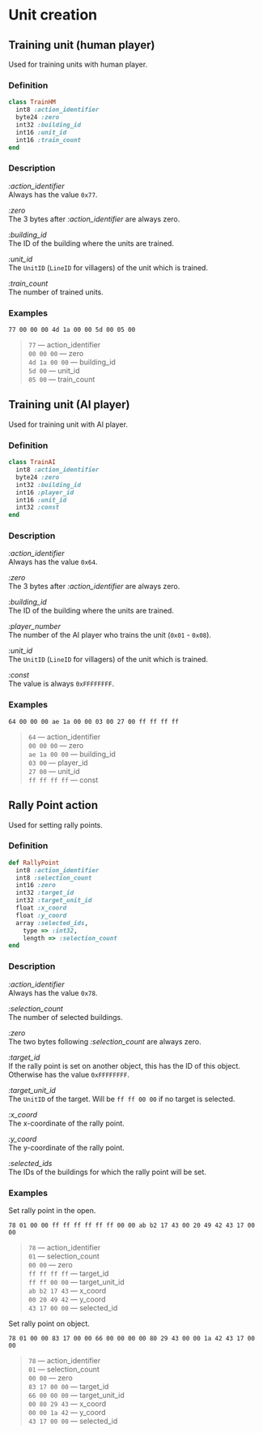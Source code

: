 # Unit creation

## Training unit (human player)

Used for training units with human player.

### Definition

```ruby
class TrainHM
  int8 :action_identifier
  byte24 :zero
  int32 :building_id
  int16 :unit_id
  int16 :train_count
end
```

### Description

*:action_identifier*  
Always has the value `0x77`.

*:zero*  
The 3 bytes after *:action_identifier* are always zero.

*:building_id*  
The ID of the building where the units are trained.

*:unit_id*  
The `UnitID` (`LineID` for villagers) of the unit which is trained.

*:train_count*  
The number of trained units.

### Examples

`77 00 00 00 4d 1a 00 00 5d 00 05 00`

>`77` &mdash; action_identifier  
>`00 00 00` &mdash; zero  
>`4d 1a 00 00` &mdash; building_id  
>`5d 00` &mdash; unit_id  
>`05 00` &mdash; train_count

## Training unit (AI player)

Used for training unit with AI player.

### Definition

```ruby
class TrainAI
  int8 :action_identifier
  byte24 :zero
  int32 :building_id
  int16 :player_id
  int16 :unit_id
  int32 :const
end
```

### Description

*:action_identifier*  
Always has the value `0x64`.

*:zero*  
The 3 bytes after *:action_identifier* are always zero.

*:building_id*  
The ID of the building where the units are trained.

*:player_number*  
The number of the AI player who trains the unit (`0x01` - `0x08`).

*:unit_id*  
The `UnitID` (`LineID` for villagers) of the unit which is trained.

*:const*  
The value is always `0xFFFFFFFF`.

### Examples

`64 00 00 00 ae 1a 00 00 03 00 27 00 ff ff ff ff`

>`64` &mdash; action_identifier  
>`00 00 00` &mdash; zero  
>`ae 1a 00 00` &mdash; building_id  
>`03 00` &mdash; player_id  
>`27 00` &mdash; unit_id  
>`ff ff ff ff` &mdash; const

## Rally Point action

Used for setting rally points.  

### Definition

```ruby
def RallyPoint
  int8 :action_identifier
  int8 :selection_count
  int16 :zero
  int32 :target_id
  int32 :target_unit_id
  float :x_coord
  float :y_coord
  array :selected_ids,
    type => :int32,
    length => :selection_count
end
```

### Description

*:action_identifier*  
Always has the value `0x78`.

*:selection_count*  
The number of selected buildings.

*:zero*  
The two bytes following *:selection_count* are always zero.

*:target_id*  
If the rally point is set on another object, this has the ID of this object. Otherwise has the value `0xFFFFFFFF`.

*:target_unit_id*  
The `UnitID` of the target. Will be `ff ff 00 00` if no target is selected.

*:x_coord*  
The x-coordinate of the rally point.

*:y_coord*  
The y-coordinate of the rally point.

*:selected_ids*  
The IDs of the buildings for which the rally point will be set.

### Examples

Set rally point in the open.

`78 01 00 00 ff ff ff ff ff ff 00 00 ab b2 17 43 00 20 49 42 43 17 00 00`

>`78` &mdash; action_identifier  
>`01` &mdash; selection_count  
>`00 00` &mdash; zero  
>`ff ff ff ff` &mdash; target_id  
>`ff ff 00 00` &mdash; target_unit_id  
>`ab b2 17 43` &mdash; x_coord  
>`00 20 49 42` &mdash; y_coord  
>`43 17 00 00` &mdash; selected_id  

Set rally point on object.

`78 01 00 00 83 17 00 00 66 00 00 00 00 80 29 43 00 00 1a 42 43 17 00 00`

>`78` &mdash; action_identifier  
>`01` &mdash; selection_count  
>`00 00` &mdash; zero  
>`83 17 00 00` &mdash; target_id  
>`66 00 00 00` &mdash; target_unit_id  
>`00 80 29 43` &mdash; x_coord  
>`00 00 1a 42` &mdash; y_coord  
>`43 17 00 00` &mdash; selected_id  
